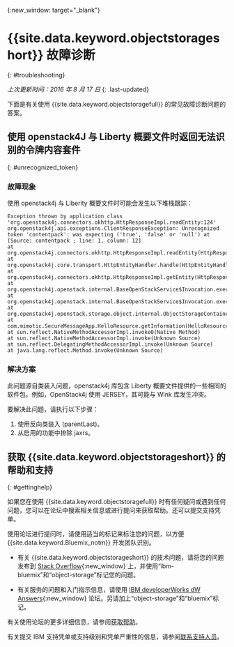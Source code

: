{:new_window: target="_blank"}

# {{site.data.keyword.objectstorageshort}} 故障诊断
{: #troubleshooting}

*上次更新时间：2016 年 8 月 17 日*
{: .last-updated}

下面是有关使用 {{site.data.keyword.objectstoragefull}} 的常见故障诊断问题的答案。

## 使用 openstack4J 与 Liberty 概要文件时返回无法识别的令牌内容套件
{: #unrecognized_token}

### 故障现象

使用 openstack4j 与 Liberity 概要文件时可能会发生以下堆栈跟踪：

    Exception thrown by application class 'org.openstack4j.connectors.okhttp.HttpResponseImpl.readEntity:124'
    org.openstack4j.api.exceptions.ClientResponseException: Unrecognized token 'contentpack': was expecting ('true', 'false' or 'null') at [Source: contentpack ; line: 1, column: 12]
    at org.openstack4j.connectors.okhttp.HttpResponseImpl.readEntity(HttpResponseImpl.java:124)
    at org.openstack4j.core.transport.HttpEntityHandler.handle(HttpEntityHandler.java:56)
    at org.openstack4j.connectors.okhttp.HttpResponseImpl.getEntity(HttpResponseImpl.java:68)
    at org.openstack4j.openstack.internal.BaseOpenStackService$Invocation.execute(BaseOpenStackService.java:169)
    at org.openstack4j.openstack.internal.BaseOpenStackService$Invocation.execute(BaseOpenStackService.java:163)
    at org.openstack4j.openstack.storage.object.internal.ObjectStorageContainerServiceImpl.list(ObjectStorageContainerServiceImpl.java:41)
    at com.mimotic.SecureMessageApp.HelloResource.getInformation(HelloResource.java:47)
    at sun.reflect.NativeMethodAccessorImpl.invoke0(Native Method)
    at sun.reflect.NativeMethodAccessorImpl.invoke(Unknown Source)
    at sun.reflect.DelegatingMethodAccessorImpl.invoke(Unknown Source)
    at java.lang.reflect.Method.invoke(Unknown Source)

### 解决方案

此问题源自类装入问题，openstack4j 库包含 Liberty 概要文件提供的一些相同的软件包。例如，OpenStack4j 使用 JERSEY，其可能与 Wink 库发生冲突。

要解决此问题，请执行以下步骤：

1. 使用反向类装入 (parentLast)。
2. 从启用的功能中排除 jaxrs。

## 获取 {{site.data.keyword.objectstorageshort}} 的帮助和支持
{: #gettinghelp}

如果您在使用 {{site.data.keyword.objectstoragefull}} 时有任何疑问或遇到任何问题，您可以在论坛中搜索相关信息或进行提问来获取帮助。还可以提交支持凭单。

使用论坛进行提问时，请使用适当的标记来标注您的问题，以方便 {{site.data.keyword.Bluemix_notm}} 开发团队识别。

* 有关 {{site.data.keyword.objectstorageshort}} 的技术问题，请将您的问题发布到 [Stack Overflow](http://stackoverflow.com/search?q=object-storage+ibm-bluemix){:new_window} 上，并使用“ibm-bluemix”和“object-storage”标记您的问题。
<!--Insert the appropriate dW Answers tag for your service for <service_keyword> in URL below:  -->
* 有关服务的问题和入门指示信息，请使用 [IBM developerWorks dW Answers](https://developer.ibm.com/answers/topics/object-storage/?smartspace=bluemix){:new_window} 论坛。另请加上“object-storage”和“bluemix”标记。

有关使用论坛的更多详细信息，请参阅[获取帮助](https://console.ng.bluemix.net/docs/support/index.html#getting-help)。

有关提交 IBM 支持凭单或支持级别和凭单严重性的信息，请参阅[联系支持人员](https://console.ng.bluemix.net/docs/support/index.html#contacting-support)。

